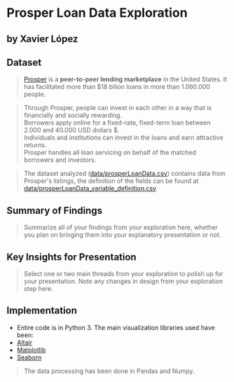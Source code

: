 # Prosper Loan Data Exploration
## by Xavier López


## Dataset

>[Prosper](https://www.prosper.com/) is a **peer-to-peer lending marketplace** in the United States. It has facilitated more than \$18 bilion loans in more than 1.060.000 people.

>Through Prosper, people can invest in each other in a way that is financially and socially rewarding.  
Borrowers apply online for a fixed-rate, fixed-term loan between 2.000 and  40.000 USD dollars \$.  
Individuals and institutions can invest in the loans and earn attractive returns.  
Prosper handles all loan servicing on behalf of the matched borrowers and investors.

>The dataset analyzed ([data/prosperLoanData.csv](https://github.com/xavierlopeze/Prosper-Loan-Data-Analysis/blob/master/data/prosperLoanData.csv)) contains data from Prosper's listings, the definition of the fields can be found at [data/prosperLoanData_variable_definition.csv](https://github.com/xavierlopeze/Prosper-Loan-Data-Analysis/blob/master/data/prosperLoanData_variable_definition.csv)

## Summary of Findings

> Summarize all of your findings from your exploration here, whether you plan on bringing them into your explanatory presentation or not.


## Key Insights for Presentation

> Select one or two main threads from your exploration to polish up for your presentation. Note any changes in design from your exploration step here.


## Implementation
- Entire code is in Python 3.
The main visualization libraries used have been:
- [Altair](https://altair-viz.github.io/)
- [Matplotlib](https://matplotlib.org/)
- [Seaborn](https://seaborn.pydata.org/)

>The data processing has been done in Pandas and Numpy.
